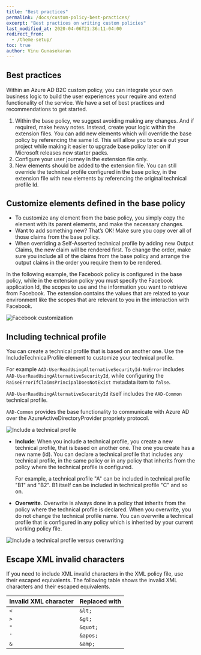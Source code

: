 ```yaml
---
title: "Best practices"
permalink: /docs/custom-policy-best-practices/
excerpt: "Best practices on writing custom policies"
last_modified_at: 2020-04-06T21:36:11-04:00
redirect_from:
  - /theme-setup/
toc: true
author: Vinu Gunasekaran
---
```

## Best practices
Within an Azure AD B2C custom policy, you can integrate your own business logic to build the user experiences your require and extend functionality of the service. We have a set of best practices and recommendations to get started.

1. Within the base policy, we suggest avoiding making any changes.  And if required, make heavy notes. Instead, create your logic within the extension files. You can add new elements which will override the base policy by referencing the same Id. This will allow you to scale out your project while making it easier to upgrade base policy later on if Microsoft releases new starter packs.
1. Configure your user journey in the extension file only.
1. New elements should be added to the extension file. You can still override the technical profile configured in the base policy, in the extension file with new elements by referencing the original technical profile Id.  

## Customize elements defined in the base policy
- To customize any element from the base policy, you simply copy the element with its parent elements, and make the necessary changes.
- Want to add something new? That’s OK! Make sure you copy over all of those claims from the base policy. <!-- what does this mean?-->
- When overriding a Self-Asserted technical profile by adding new Output Claims, the new claim will be rendered first. To change the order, make sure you include all of the claims from the base policy and arrange the output claims in the order you require them to be rendered.

In the following example, the Facebook policy is configured in the base policy, while in the extension policy you must specify the Facebook application Id, the scopes to use and the information you want to retrieve from Facebook. The extension contains the values that are related to your environment like the scopes that are relevant to you in the interaction with Facebook.  

![Facebook customization](/azureadb2ccommunity.io/assets/images/docs/facebook-extension.png)

## Including technical profile
You can create a technical profile that is based on another one. Use the IncludeTechnicalProfile element to customize your technical profile.

For example `AAD-UserReadUsingAlternativeSecurityId-NoError` includes `AAD-UserReadUsingAlternativeSecurityId`, while configuring the `RaiseErrorIfClaimsPrincipalDoesNotExist` metadata item to `false`. 

`AAD-UserReadUsingAlternativeSecurityId` itself includes the `AAD-Common` technical profile.

`AAD-Common` provides the base functionality to communicate with Azure AD over the AzureActiveDirectoryProvider propriety protocol.

<!--So, instead of creating new technical profile with all the XML elements. You can create a new one based on another one.-->

![Include a technical profile](/azureadb2ccommunity.io/assets/images/docs/include-tp.png)

<!--So may ask: What is the benefits of creating a technical profile to include versus just overwriting it?-->

- **Include**: When you include a technical profile, you create a new technical profile, that is based on another one. The one you create has a new name (id). You can declare a technical profile that includes any technical profile, in the same policy or in any policy that inherits from the policy  where the technical profile is configured. 

    For example, a technical profile "A" can be included in technical profile "B1" and "B2". B1 itself can be included in technical profile "C" and so on.

- **Overwrite**. Overwrite is always done in a policy that inherits from the policy where the technical profile is declared. When you overwrite, you do not change the technical profile name. You can overwrite a technical profile that is configured in any policy which is inherited by your current working policy file.

![Include a technical profile versus overwriting](/azureadb2ccommunity.io/assets/images/docs/include-tp-2.png) 


## Escape XML invalid characters

If you need to include XML invalid characters in the XML policy file, use their escaped equivalents. The following table shows the invalid XML characters and their escaped equivalents.  

| Invalid XML character | Replaced with |
|-----------------------|---------------|
| `<`                   | `&lt;`        |
| `>`                   | `&gt;`        |
| `"`                   | `&quot;`      |
| `'`                   | `&apos;`      |
| `&`                   | `&amp;`       | 




